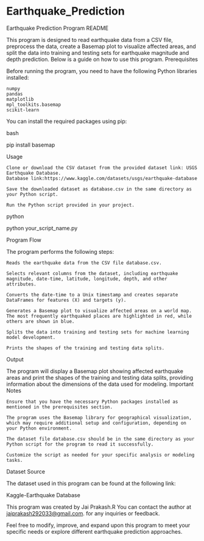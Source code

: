 # Earthquake_Prediction

Earthquake Prediction Program README

This program is designed to read earthquake data from a CSV file, preprocess the data, create a Basemap plot to visualize affected areas, and split the data into training and testing sets for earthquake magnitude and depth prediction. Below is a guide on how to use this program.
Prerequisites

Before running the program, you need to have the following Python libraries installed:

    numpy
    pandas
    matplotlib
    mpl_toolkits.basemap
    scikit-learn

You can install the required packages using pip:

bash

pip install basemap

Usage

    Clone or download the CSV dataset from the provided dataset link: USGS Earthquake Database.
    Database link:https://www.kaggle.com/datasets/usgs/earthquake-database

    Save the downloaded dataset as database.csv in the same directory as your Python script.

    Run the Python script provided in your project.

python

python your_script_name.py

Program Flow

The program performs the following steps:

    Reads the earthquake data from the CSV file database.csv.

    Selects relevant columns from the dataset, including earthquake magnitude, date-time, latitude, longitude, depth, and other attributes.

    Converts the date-time to a Unix timestamp and creates separate DataFrames for features (X) and targets (y).

    Generates a Basemap plot to visualize affected areas on a world map. The most frequently earthquaked places are highlighted in red, while others are shown in blue.

    Splits the data into training and testing sets for machine learning model development.

    Prints the shapes of the training and testing data splits.

Output

The program will display a Basemap plot showing affected earthquake areas and print the shapes of the training and testing data splits, providing information about the dimensions of the data used for modeling.
Important Notes

    Ensure that you have the necessary Python packages installed as mentioned in the prerequisites section.

    The program uses the Basemap library for geographical visualization, which may require additional setup and configuration, depending on your Python environment.

    The dataset file database.csv should be in the same directory as your Python script for the program to read it successfully.

    Customize the script as needed for your specific analysis or modeling tasks.

Dataset Source

The dataset used in this program can be found at the following link:

Kaggle-Earthquake Database

This program was created by Jai Prakash.R You can contact the author at jaiprakash292033@gmail.com. for any inquiries or feedback.

Feel free to modify, improve, and expand upon this program to meet your specific needs or explore different earthquake prediction approaches.

